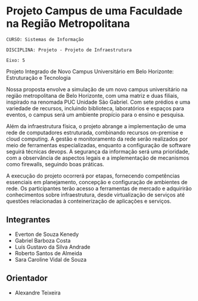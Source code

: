 # Projeto Campus de uma Faculdade na Região Metropolitana

`CURSO: Sistemas de Informação`

`DISCIPLINA: Projeto - Projeto de Infraestrutura`

`Eixo: 5`

Projeto Integrado de Novo Campus Universitário em Belo Horizonte: Estruturação e Tecnologia

Nossa proposta envolve a simulação de um novo campus universitário na região metropolitana de Belo Horizonte, com uma matriz e duas filiais, inspirado na renomada PUC Unidade São Gabriel. Com sete prédios e uma variedade de recursos, incluindo biblioteca, laboratórios e espaços para eventos, o campus será um ambiente propício para o ensino e pesquisa.

Além da infraestrutura física, o projeto abrange a implementação de uma rede de computadores estruturada, combinando recursos on-premise e cloud computing. A gestão e monitoramento da rede serão realizados por meio de ferramentas especializadas, enquanto a configuração de software seguirá técnicas devops. A segurança da informação será uma prioridade, com a observância de aspectos legais e a implementação de mecanismos como firewalls, seguindo boas práticas.

A execução do projeto ocorrerá por etapas, fornecendo competências essenciais em planejamento, concepção e configuração de ambientes de rede. Os participantes terão acesso a ferramentas de mercado e adquirirão conhecimentos sobre infraestrutura, desde virtualização de serviços até questões relacionadas à conteinerização de aplicações e serviços.

## Integrantes

* Everton de Souza Kenedy 
* Gabriel Barboza Costa 
* Luís Gustavo da Silva Andrade 
* Roberto Santos de Almeida 
* Sara Caroline Vidal de Souza 

## Orientador

* Alexandre Teixeira


